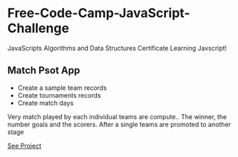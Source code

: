 # Free-Code-Camp-JavaScript-Challenge
 JavaScripts Algorithms and Data Structures Certificate
Learning Javscript!

## Match Psot App
* Create a sample team records
* Create tournaments records
* Create match days

Very match played by each individual teams are compute.. The winner, the number goals and the scorers. After a single teams are promoted to another stage

[See Project]( https://touraye.github.io/Free-Code-Camp-JavaScript-Challenge/)
